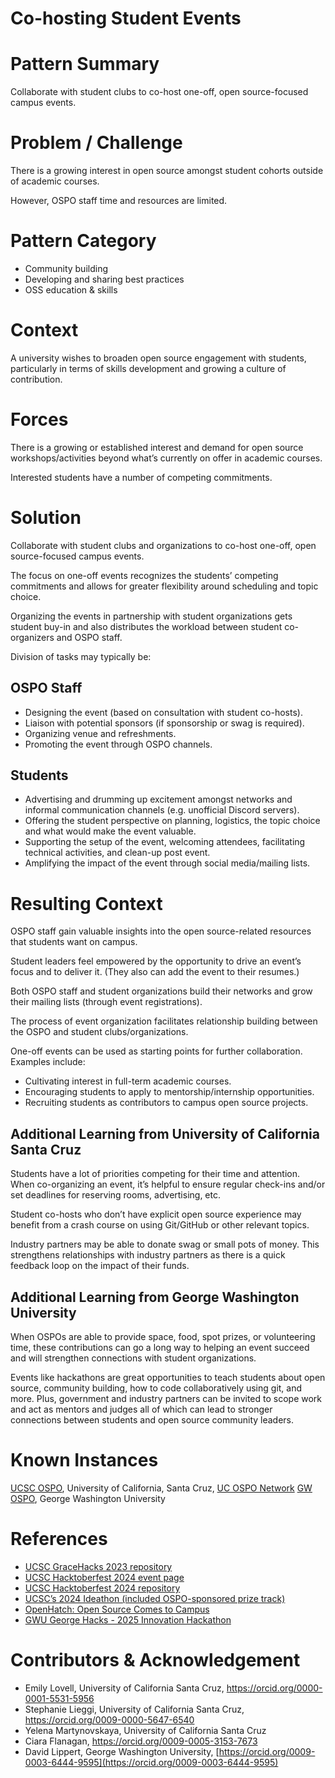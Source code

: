 # Co-hosting Student Events

# Pattern Summary

Collaborate with student clubs to co-host one-off, open source-focused campus events.

# Problem / Challenge

There is a growing interest in open source amongst student cohorts outside of academic courses. 

However, OSPO staff time and resources are limited. 


# Pattern Category

* Community building   
* Developing and sharing best practices  
* OSS education & skills  

# Context

A university wishes to broaden open source engagement with students, particularly in terms of skills development and growing a culture of contribution.
 

# Forces

There is a growing or established interest and demand for open source workshops/activities beyond what’s currently on offer in academic courses.

Interested students have a number of competing commitments.

# Solution

Collaborate with student clubs and organizations to co-host one-off, open source-focused campus events.

The focus on one-off events recognizes the students’ competing commitments and allows for greater flexibility around scheduling and topic choice.

Organizing the events in partnership with student organizations gets student buy-in and also distributes the workload between student co-organizers and OSPO staff.

Division of tasks may typically be:

## OSPO Staff

* Designing the event (based on consultation with student co-hosts).
* Liaison with potential sponsors (if sponsorship or swag is required).
* Organizing venue and refreshments.
* Promoting the event through OSPO channels.

## Students

* Advertising and drumming up excitement amongst networks and informal communication channels (e.g. unofficial Discord servers).
* Offering the student perspective on planning, logistics, the topic choice and what would make the event valuable.
* Supporting the setup of the event, welcoming attendees, facilitating technical activities, and clean-up post event.
* Amplifying the impact of the event through social media/mailing lists.


# Resulting Context

OSPO staff gain valuable insights into the open source-related resources that students want on campus. 

Student leaders feel empowered by the opportunity to drive an event’s focus and to deliver it. (They also can add the event to their resumes.)

Both OSPO staff and student organizations build their networks and grow their mailing lists (through event registrations).

The process of event organization facilitates relationship building between the OSPO and student clubs/organizations. 

One-off events can be used as starting points for further collaboration. Examples include: 

* Cultivating interest in full-term academic courses.
* Encouraging students to apply to mentorship/internship opportunities. 
* Recruiting students as contributors to campus open source projects.

## Additional Learning from University of California Santa Cruz

Students have a lot of priorities competing for their time and attention. When co-organizing an event, it’s helpful to ensure regular check-ins and/or set deadlines for reserving rooms, advertising, etc. 

Student co-hosts who don’t have explicit open source experience may benefit from a crash course on using Git/GitHub or other relevant topics.

Industry partners may be able to donate swag or small pots of money. This strengthens relationships with industry partners as there is a quick feedback loop on the impact of their funds.

## Additional Learning from George Washington University

When OSPOs are able to provide space, food, spot prizes, or volunteering time, these contributions can go a long way to helping an event succeed and will strengthen connections with student organizations.

Events like hackathons are great opportunities to teach students about open source, community building, how to code collaboratively using git, and more.  Plus, government and industry partners can be invited to scope work and act as mentors and judges all of which can lead to stronger connections between students and open source community leaders.

# Known Instances

[UCSC OSPO](https://ucsc-ospo.github.io/), University of California, Santa Cruz, [UC OSPO Network](https://ucospo.net/about/)
[GW OSPO](https://ospo.gwu.edu/), George Washington University

# References

* [UCSC GraceHacks 2023 repository](https://github.com/emmet0r/gracehacks)
* [UCSC Hacktoberfest 2024 event page](https://ucsc-ospo.github.io/event/20241010/)
* [UCSC Hacktoberfest 2024 repository](https://github.com/emmet0r/hacktoberfest-2024)
* [UCSC’s 2024 Ideathon (included OSPO-sponsored prize track)](https://lu.ma/d8afz220)
* [OpenHatch: Open Source Comes to Campus](https://github.com/openhatch/open-source-comes-to-campus)
* [GWU George Hacks - 2025 Innovation Hackathon](https://georgehacks.org)


# Contributors & Acknowledgement

* Emily Lovell, University of California Santa Cruz, https://orcid.org/0000-0001-5531-5956
* Stephanie Lieggi, University of California Santa Cruz, https://orcid.org/0009-0000-5647-6540
* Yelena Martynovskaya, University of California Santa Cruz 
* Ciara Flanagan, https://orcid.org/0009-0005-3153-7673
* David Lippert, George Washington University, [https://orcid.org/0009-0003-6444-9595](https://orcid.org/0009-0003-6444-9595)
